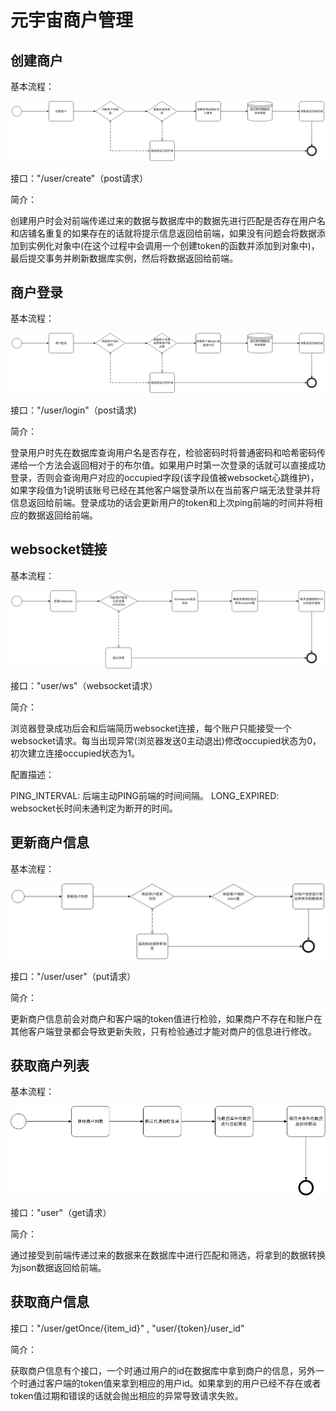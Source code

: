 # 元宇宙商户管理

## 创建商户

基本流程：


![](元宇宙商城文档/images/创建用户.jpg)

接口："/user/create"（post请求）

简介：

创建用户时会对前端传递过来的数据与数据库中的数据先进行匹配是否存在用户名和店铺名重复的如果存在的话就将提示信息返回给前端，如果没有问题会将数据添加到实例化对象中(在这个过程中会调用一个创建token的函数并添加到对象中)，最后提交事务并刷新数据库实例，然后将数据返回给前端。

## 商户登录

基本流程：

![](images/login.jpg)

接口："/user/login"（post请求)

简介：

登录用户时先在数据库查询用户名是否存在，检验密码时将普通密码和哈希密码传递给一个方法会返回相对于的布尔值。如果用户时第一次登录的话就可以直接成功登录，否则会查询用户对应的occupied字段(该字段值被websocket心跳维护)，如果字段值为1说明该账号已经在其他客户端登录所以在当前客户端无法登录并将信息返回给前端。登录成功的话会更新用户的token和上次ping前端的时间并将相应的数据返回给前端。



## websocket链接

基本流程：

![](images/websocket.jpg)


接口："user/ws"（websocket请求）

简介：

浏览器登录成功后会和后端简历websocket连接，每个账户只能接受一个websocket请求。每当出现异常(浏览器发送0主动退出)修改occupied状态为0，初次建立连接occupied状态为1。

配置描述：

PING_INTERVAL: 后端主动PING前端的时间间隔。
LONG_EXPIRED: websocket长时间未通判定为断开的时间。

## 更新商户信息

基本流程：

![](images/update.jpg)

接口："/user/user"（put请求）

简介：

更新商户信息前会对商户和客户端的token值进行检验，如果商户不存在和账户在其他客户端登录都会导致更新失败，只有检验通过才能对商户的信息进行修改。

## 获取商户列表

基本流程：

![](images/getlist.jpg)


接口："user"（get请求）

简介：

通过接受到前端传递过来的数据来在数据库中进行匹配和筛选，将拿到的数据转换为json数据返回给前端。

## 

## 获取商户信息

接口："/user/getOnce/{item_id}"  ,   "user/{token}/user_id"

简介：

获取商户信息有个接口，一个时通过用户的id在数据库中拿到商户的信息，另外一个时通过客户端的token值来拿到相应的用户id。如果拿到的用户已经不存在或者token值过期和错误的话就会抛出相应的异常导致请求失败。